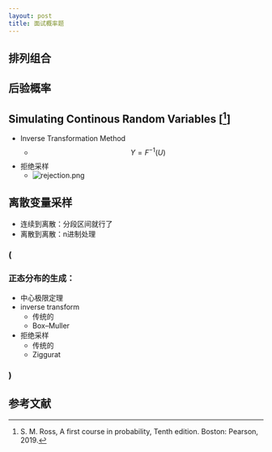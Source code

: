 ```yaml
---
layout: post
title: 面试概率题
---
```


## 排列组合

## 后验概率

## Simulating Continous Random Variables [[^1]]
* Inverse Transformation Method
  * $$Y=F^{-1}(U)$$
* 拒绝采样
  * ![rejection.png]({{site.baseurl}}/images/interview_probability/simulating_continous.png)

## 离散变量采样
* 连续到离散：分段区间就行了
* 离散到离散：n进制处理

### (  
### 正态分布的生成：
  * 中心极限定理
  * inverse transform
    * 传统的
    * Box–Muller
  * 拒绝采样
    * 传统的
    * Ziggurat 
  

### )

## 参考文献

[^1]: S. M. Ross, A first course in probability, Tenth edition. Boston: Pearson, 2019.
